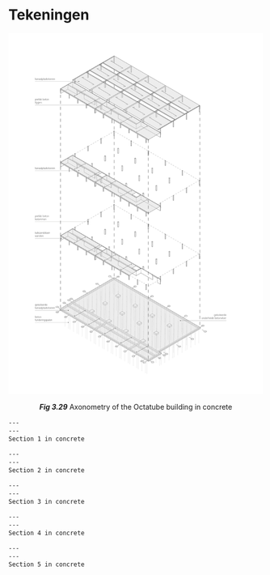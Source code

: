 # Tekeningen

<img src="Images/AXO_Beton-01.jpg" alt="Axonometry of the Octatube building in concrete" class="bg-primary" width="1000px">

<p style="text-align:center;"><b><i>Fig 3.29</i></b> Axonometry of the Octatube building in concrete</p>


```{figure} Images/beton2.jpg
---
---
Section 1 in concrete
```

```{figure} Images/beton3.jpg
---
---
Section 2 in concrete
```

```{figure} Images/beton4.jpg
---
---
Section 3 in concrete
```

```{figure} Images/beton5.jpg
---
---
Section 4 in concrete
```

```{figure} Images/beton6.jpg
---
---
Section 5 in concrete
```